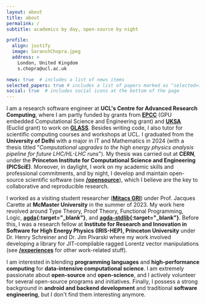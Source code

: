 ```yaml
---
layout: about
title: about
permalink: /
subtitle: academics by day, open-source by night

profile:
  align: justify
  image: SaranshChopra.jpeg
  address: >
    London, United Kingdom
    s.chopra@ucl.ac.uk

news: true  # includes a list of news items
selected_papers: true # includes a list of papers marked as "selected={true}"
social: true  # includes social icons at the bottom of the page
---
```


I am a research software engineer at **UCL's Centre for Advanced Research Computing**, where I am partly funded by grants from **[EPCC](https://www.epcc.ed.ac.uk)** (GPU embedded Computational Science and Engineering grant) and **[UKSA](https://www.gov.uk/government/organisations/uk-space-agency)** (Euclid grant) to work on **[GLASS](https://github.com/glass-dev/glass)**. Besides writing code, I also tutor for scientific computing courses and workshops at UCL. I graduated from the **University of Delhi** with a major in IT and Mathematics in 2024 (with a thesis titled "*Computational upgrades to the high energy physics analysis pipeline for future LHC/HL-LHC runs*"). My thesis was carried out at **CERN**, under the **Princeton Institute for Computational Science and Engineering (PICSciE)**.  Moreover, in daylight, I work on my academic skills and professional commitments, and by night, I develop and maintain open-source scientific software (see **[/opensource](/opensource)**), which I believe are the key to collaborative and reproducible research.

I worked as a visiting student researcher (**[Mitacs GRI](https://www.mitacs.ca/en/programs/globalink/globalink-research-internship)**) under Prof. Jacques Carette at **McMaster University** in the summer of 2023. My work here revolved around Type Theory, Proof Theory, Functional Programming, Logic, **[agda](https://wiki.portal.chalmers.se/agda/pmwiki.php){:target="_blank"}**, and **[agda-stdlib](https://github.com/agda/agda-stdlib){:target="_blank"}**. Before this, I was a research fellow at **Institute for Research and Innovation in Software for High Energy Physics (IRIS-HEP), Princeton University** under Dr. Henry Schreiner and Dr. Jim Pivarski where my work involved developing a library for JIT-compilable ragged Lorentz vector manipulations (see **[/experiences](/experiense)** for other work-related stuff).


I am interested in blending **programming languages** and **high-performance computing** for **data-intensive computational science**. I am extremely passionate about **open-source** and **open-science**, and I actively volunteer for several open-source programs and initiatives. Finally, I possess a strong background in **android and backend development** and traditional **software engineering**, but I don't find them interesting anymore.

<!-- Apart from academics, you might find me reading popular science books, riding my bicycle (every day at 5 pm), stargazing and photographing eclipses using my 5-7 year old telescopes, and trying to learn how to play a violin. -->

<!-- ## current and past affiliations

The organisations, institutes, and programs I am currently working for (or under/on), or have worked for in the past. -->

<!-- <p align="center">
  <img src="assets/img/pybamm-logo.png" style="width: 500px"/>
  <img src="assets/img/flux-logo.png" style="width: 350px"/>
  <img src="assets/img/iris-hep-logo.png" style="width: 300px"/>
  <img src="assets/img/scikit-hep-logo.png" style="width: 270px"/>
  <img src="assets/img/julia-logo.png" style="width: 350px"/>
  <img src="assets/img/gsoc-logo.png" style="width: 350px"/>
</p> -->

<!-- <p align="center">
  <a href="https://home.cern/" target="_blank"><img src="assets/img/CERN_logo.png" style="width: 120px"/></a>
  <a href="https://wiki.portal.chalmers.se/agda/pmwiki.php/" target="_blank"><img src="assets/img/agda-logo.png" style="width: 230px"/></a>
  <a href="https://www.mcmaster.ca/" target="_blank"><img src="assets/img/mcmaster-logo.png" style="width: 200px"/></a>
  <a href="https://www.mitacs.ca/" target="_blank"><img src="assets/img/mitacs-logo.jpg" style="width: 250px"/></a>
  <a href="https://opensciencelabs.org/" target="_blank"><img src="assets/img/osl-logo.svg" style="width: 220px"/></a>
  <a href="https://summerofcode.withgoogle.com/" target="_blank"><img src="assets/img/gsoc-logo.png" style="width: 250px"/></a>
  <a href="https://researchcomputing.princeton.edu/research/iris-hep-software-institute" target="_blank"><img src="assets/img/iris-hep-logo.png" style="width: 200px"/></a>
  <a href="https://scikit-hep.org/" target="_blank"><img src="assets/img/scikit-hep-logo.png" style="width: 150px"/></a>
  <a href="https://www.pybamm.org/" target="_blank"><img src="assets/img/pybamm-logo.png" style="width: 270px"/></a>
  <a href="https://fluxml.ai/" target="_blank"><img src="assets/img/flux-logo.png" style="width: 250px"/></a>
  <a href="https://numfocus.org/" target="_blank"><img src="assets/img/numfocus-logo.png" style="width: 250px"/></a>
  <a href="https://julialang.org/" target="_blank"><img src="assets/img/julia-logo.png" style="width: 160px"/></a>
  <a href="https://researchcomputing.princeton.edu/" target="_blank"><img src="assets/img/princeton-computing-logo.png" style="width: 120px"/></a>
</p> -->
